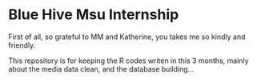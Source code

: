 # Blue Hive Msu Internship

First of all, so grateful to MM and Katherine, you takes me so kindly and friendly.

This repository is for keeping the R codes writen in this 3 months, mainly about the media data clean, and the database building...

